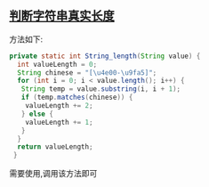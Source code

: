 [判断字符串真实长度](https://blog.csdn.net/uyy203/article/details/72916436)
------------------
方法如下:
```java
private static int String_length(String value) {
  int valueLength = 0;
  String chinese = "[\u4e00-\u9fa5]";
  for (int i = 0; i < value.length(); i++) {
   String temp = value.substring(i, i + 1);
   if (temp.matches(chinese)) {
    valueLength += 2;
   } else {
    valueLength += 1;
   }
  }
  return valueLength;
 }
```
需要使用,调用该方法即可
